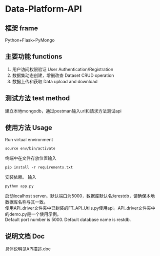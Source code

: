 # Data-Platform-API
## 框架 frame
Python+Flask+PyMongo
## 主要功能 functions
1. 用户访问权限验证 User Authentication/Registration  
2. 数据集动态创建，增删改查  Dataset CRUD operation
3. 数据上传和获取  Data upload and download
## 测试方法 test method
建立本地mongodb，通过postman输入url和请求方法测试api
## 使用方法 Usage
Run virtual environment  
```
source env/bin/activate
```
终端中在文件存放位置输入
```
pip install -r requirements.txt
```
安装依赖。
输入
```
python app.py
```
启动localhost server。默认端口为5000，数据库默认名为restdb，请确保本地数据库名称与其一致。  
使用API_driver文件夹中已封装的FT_API_Utils.py使用api。API_driver文件夹中的demo.py是一个使用示例。  
Default port number is 5000. Default database name is restdb.
## 说明文档 Doc
具体说明见API描述.doc
